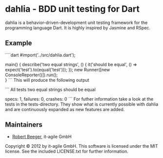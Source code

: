 # dahlia - BDD unit testing for Dart
dahlia is a behavior-driven-development unit testing framework for the programming language Dart. It is highly inspired by Jasmine and RSpec.

## Example
´´´´dart
#import('../src/dahlia.dart');

main() {
  describe('two equal strings', () {
    it('should be equal', () => expect('test').to(equal('test')));
  });
  new Runner([new ConsoleReporter()]).run();  
}
´´´
This will produce the following output

´´´
 All tests
  two equal strings
   should be equal

specs: 1, failures: 0, crashes: 0
´´´
For futher information take a look at the tests in the tests-directory. They show what is currently possible with dahlia and are continuously expanded as new features are added.

## Maintainers
* [Robert Beeger](mailto:robert.beeger@it-agile.de), it-agile GmbH

Copyright © 2012 by it-agile GmbH. This software is licensed under the MIT license. See the included LICENSE.txt for further information.